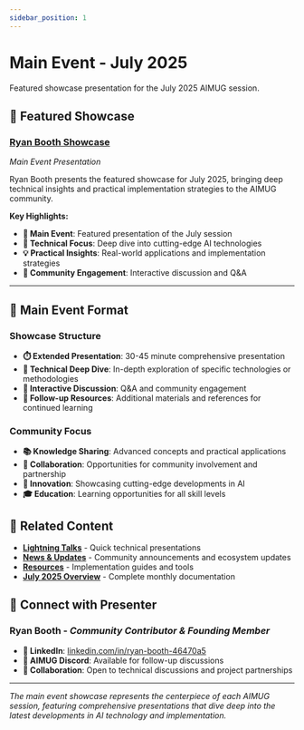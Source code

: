 ```yaml
---
sidebar_position: 1
---
```


# Main Event - July 2025

Featured showcase presentation for the July 2025 AIMUG session.

## 🎯 **Featured Showcase**

### **[Ryan Booth Showcase](./ryan-booth-showcase.md)**
*Main Event Presentation*

Ryan Booth presents the featured showcase for July 2025, bringing deep technical insights and practical implementation strategies to the AIMUG community.

**Key Highlights:**
- **🎯 Main Event**: Featured presentation of the July session
- **🔧 Technical Focus**: Deep dive into cutting-edge AI technologies
- **💡 Practical Insights**: Real-world applications and implementation strategies
- **🤝 Community Engagement**: Interactive discussion and Q&A

---

## 🌟 **Main Event Format**

### **Showcase Structure**
- **⏱️ Extended Presentation**: 30-45 minute comprehensive presentation
- **🎯 Technical Deep Dive**: In-depth exploration of specific technologies or methodologies
- **💬 Interactive Discussion**: Q&A and community engagement
- **🔗 Follow-up Resources**: Additional materials and references for continued learning

### **Community Focus**
- **📚 Knowledge Sharing**: Advanced concepts and practical applications
- **🤝 Collaboration**: Opportunities for community involvement and partnership
- **🚀 Innovation**: Showcasing cutting-edge developments in AI
- **🎓 Education**: Learning opportunities for all skill levels

## 🔗 **Related Content**

- **[Lightning Talks](../lightning-talks/)** - Quick technical presentations
- **[News & Updates](../news/)** - Community announcements and ecosystem updates
- **[Resources](../resources/)** - Implementation guides and tools
- **[July 2025 Overview](../index.md)** - Complete monthly documentation

## 👥 **Connect with Presenter**

### **Ryan Booth** - *Community Contributor & Founding Member*
- **💼 LinkedIn**: [linkedin.com/in/ryan-booth-46470a5](https://www.linkedin.com/in/ryan-booth-46470a5/)
- **💬 AIMUG Discord**: Available for follow-up discussions
- **🤝 Collaboration**: Open to technical discussions and project partnerships

---

*The main event showcase represents the centerpiece of each AIMUG session, featuring comprehensive presentations that dive deep into the latest developments in AI technology and implementation.*